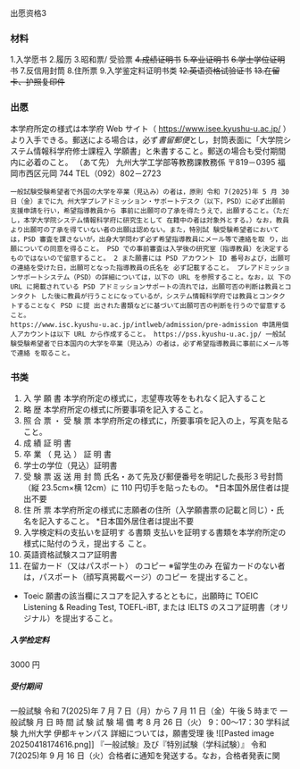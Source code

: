 出愿资格3
### 材料
1.入学愿书
2.履历
3.昭和票/ 受验票
~~4.成绩证明书~~
~~5.卒业证明书~~
~~6.学士学位证明书~~
7.反信用封筒
8.住所票
9.入学鉴定料证明书类
~~12.英语资格试验证书~~
~~13.在留卡、护照复印件~~

### 出愿
本学府所定の様式は本学府 Web サイト（ https://www.isee.kyushu-u.ac.jp/ ） より入手できる。郵送による場合は，必ず*書留郵便*とし，封筒表面に「大学院システム情報科学府修士課程入 学願書」と朱書すること。郵送の場合も受付期間内に必着のこと。
（あて先） 九州大学工学部等教務課教務係 〒819－0395 福岡市西区元岡 744 TEL（092）802－2723
```
一般試験受験希望者で外国の大学を卒業（見込み）の者は，原則 令和 7(2025)年 5 月 30 日（金）までに九 州大学プレアドミッション・サポートデスク（以下，PSD）に必ず出願前支援申請を行い，希望指導教員から 事前に出願可の了承を得たうえで，出願すること。（ただし，本学大学院システム情報科学府に研究生として 在籍中の者は対象外とする。）なお，教員より出願可の了承を得ていない者の出願は認めない。また，特別試 験受験希望者においては，PSD 審査を課さないが，出身大学問わず必ず希望指導教員にメール等で連絡を取 り，出願についての同意を得ること。 PSD での事前審査は入学後の研究室（指導教員）を決定するものではないので留意すること。 2 また願書には PSD アカウント ID 番号および，出願可の連絡を受けた日，出願可となった指導教員の氏名を 必ず記載すること。 プレアドミッションサポートシステム（PSD）の詳細については，以下の URL を参照すること。なお，以 下の URL に掲載されている PSD アドミッションサポートの流れでは，出願可否の判断は教員とコンタクト した後に教員が行うことになっているが，システム情報科学府では教員とコンタクトすることなく PSD に提 出された書類などに基づいて出願可否の判断を行うので留意すること。 
https://www.isc.kyushu-u.ac.jp/intlweb/admission/pre-admission 申請用個人アカウントは以下 URL から作成すること。 https://pss.kyushu-u.ac.jp/ 一般試験受験希望者で日本国内の大学を卒業（見込み）の者は，必ず希望指導教員に事前にメール等で連絡 を取ること。
```
### 书类
1. 入 学 願 書 本学府所定の様式に，志望専攻等をもれなく記入すること
2. 略 歴 本学府所定の様式に所要事項を記入すること。
3. 照 合 票 ・ 受 験 票 本学府所定の様式に，所要事項を記入の上，写真を貼ること。
4. 成 績 証 明 書
5. 卒 業 （ 見 込 ） 証 明 書
6. 学士の学位（見込）証明書
7. 受 験 票 返 送 用 封 筒 氏名・あて先及び郵便番号を明記した長形３号封筒（縦 23.5cm×横 12cm）に 110 円切手を貼ったもの。 *日本国外居住者は提出不要
8. 住 所 票 本学府所定の様式に志願者の住所（入学願書票の記載と同じ）・氏 名を記入すること。 *日本国外居住者は提出不要
9. 入学検定料の支払いを証明す る書類 支払いを証明する書類を本学府所定の様式に貼付のうえ，提出する こと。
10. 英語資格試験スコア証明書
11. 在留カード（又はパスポート） のコピー ※留学生のみ 在留カードのない者は，パスポート（顔写真掲載ページ）のコピー を提出すること。
+ Toeic
願書の該当欄にスコアを記入するとともに，出願時に TOEIC Listening & Reading Test, TOEFL-iBT, または IELTS のスコア証明書（オリジナル）を提出すること。
##### 入学检定料
3000 円
##### 受付期间
一般試験 令和 7(2025)年 7 月 7 日（月）から 7 月 11 日（金）午後 5 時まで
一般試験 月 日 時 間 試 験 試 験 場 備 考 8 月 26 日（火） 9：00～17：30 学科試験 九州大学 伊都キャンパス 詳細については，願書受理 後
![[Pasted image 20250418174616.png]]
『一般試験』及び『特別試験（学科試験）』 令和 7(2025)年 9 月 16 日（火）合格者に通知を発送する。なお，合格者発表に関
